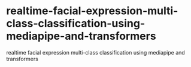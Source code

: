 # realtime-facial-expression-multi-class-classification-using-mediapipe-and-transformers
realtime facial expression multi-class classification using mediapipe and transformers
